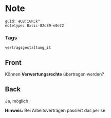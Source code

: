 # Note
```
guid: eUB:iGRCk^
notetype: Basic-02d89-e0e22
```

### Tags
```
vertragsgestaltung_it
```

## Front
Können <b>Verwertungsrechte</b> übertragen werden?

## Back
Ja, möglich.

<b>Hinweis:</b>
Bei Arbeitsverträgen passiert das per se.
